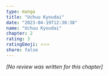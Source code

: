 ```yaml
---
type: manga
title: "Uchuu Kyoudai"
date: "2023-04-19T12:30:38"
name: "Uchuu Kyoudai"
chapter: 2
rating: 3
ratingEmoji: ⭐️⭐️⭐️
share: false
---
```


_[No review was written for this chapter]_
